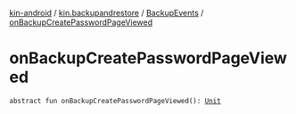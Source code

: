 [kin-android](../../index.md) / [kin.backupandrestore](../index.md) / [BackupEvents](index.md) / [onBackupCreatePasswordPageViewed](./on-backup-create-password-page-viewed.md)

# onBackupCreatePasswordPageViewed

`abstract fun onBackupCreatePasswordPageViewed(): `[`Unit`](https://kotlinlang.org/api/latest/jvm/stdlib/kotlin/-unit/index.html)